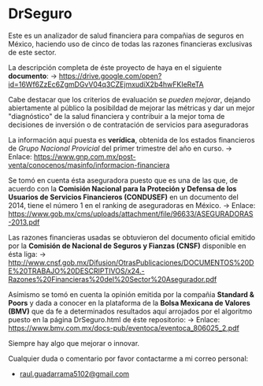 # DrSeguro
Este es un analizador de salud financiera para compañias de seguros en México, 
haciendo uso de cinco de todas las razones financieras exclusivas de este sector.

La descripción completa de éste proyecto de haya en el siguiente __documento__:
  -> https://drive.google.com/open?id=16Wf6ZzEc6ZgmDGvV04q3CZEjmxudiX2b4hwFKIeReTA
  

Cabe destacar que los criterios de evaluación se *pueden mejorar*, dejando
abiertamente al público la posibildad de mejorar las métricas y dar un mejor
"diagnóstico" de la salud financiera y contribuir a la mejor toma de decisiones
de inversión o de contratación de servicios para aseguradoras

La información aquí puesta es __verídica__, obtenida de los estados financieros
de *Grupo Nacional Provicial* del primer trimestre del año en curso.
  -> Enlace: https://www.gnp.com.mx/post-venta/conocenos/masinfo/informacion-financiera
  
Se tomó en cuenta ésta aseguradora puesto que es una de las que, de acuerdo con la
__Comisión Nacional para la Proteción  y Defensa de los Usuarios de Servicios Financieros
(CONDUSEF)__ en un documento del 2014, tiene el número 1 en el ranking de aseguradoras
en México.
  -> Enlace: https://www.gob.mx/cms/uploads/attachment/file/96633/ASEGURADORAS-2013.pdf
  
 Las razones financieras usadas se obtuvieron del documento oficial emitido por la
 __Comisión de Nacional de Seguros y Fianzas (CNSF)__ disponible en ésta liga:
  -> http://www.cnsf.gob.mx/Difusion/OtrasPublicaciones/DOCUMENTOS%20DE%20TRABAJO%20DESCRIPTIVOS/x24.-Razones%20Financieras%20del%20Sector%20Asegurador.pdf
  
  
Asímismo se tomó en cuenta la opinión emitida por la compañia __Standard & Poors__ y dada a conocer
en la plataforma de la __Bolsa Mexicana de Valores (BMV)__ que da fe a determinados resultados aquí 
arrojados por el algoritmo puesto en la página DrSeguro.html de éste repositorio:
  -> Enlace: https://www.bmv.com.mx/docs-pub/eventoca/eventoca_806025_2.pdf
  
Siempre hay algo que mejorar o innovar.

Cualquier duda o comentario por favor contactarme a mi correo personal:
  + raul.guadarrama5102@gmail.com
